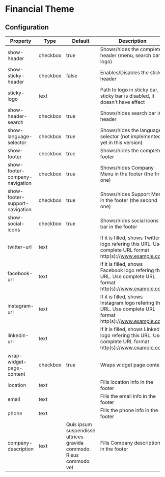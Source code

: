 # Financial Theme

## Configuration
| Property | Type | Default | Description |
| ------------- | ------------- | ------------- | ------------- |
| show-header | checkbox | true | Shows/hides the complete header (menu, search bar, logo) |
| show-sticky-header | checkbox | false | Enables/Disables the sticky header |
| sticky-logo | text |  | Path to logo in sticky bar, if sticky bar is disabled, it doesn't have effect |
| show-header-search | checkbox | true | Shows/hides search bar in header |
| show-language-selector | checkbox | true | Shows/hides the language selector (not implemented yet in this version) |
| show-footer | checkbox | true | Shows/hides the complete footer |
| show-footer-company-navigation | checkbox | true | Shows/hides Company Menu in the footer (the first one) |
| show-footer-support-navigation | checkbox | true | Shows/hides Support Menu in the footer (the second one) |
| show-social-icons | checkbox | true | Shows/hides social icons bar in the footer |
| twitter-url | text | | If it is filled, shows Twitter logo refering this URL. Use complete URL format http(s)://www.example.com |
| facebook-url | text | | If it is filled, shows Facebook logo refering this URL. Use complete URL format http(s)://www.example.com |
| instagram-url | text | | If it is filled, shows Instagram logo refering this URL. Use complete URL format http(s)://www.example.com |
| linkedin-url | text | | If it is filled, shows LinkedIn logo refering this URL. Use complete URL format http(s)://www.example.com | 
| wrap-widget-page-content | checkbox | true | Wraps widget page content |
| location | text | | Fills location info in the footer |
| email | text | | Fills the email info in the footer |
| phone | text | | Fills the phone info in the footer |
| company-description | text | Quis ipsum suspendisse ultrices gravida commodo. Risus commodo vel | Fills Company description in the footer |